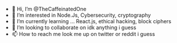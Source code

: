- 👋 Hi, I’m @TheCaffeinatedOne
- 👀 I’m interested in Node.Js, Cybersecurity, cryptography
- 🌱 I’m currently learning ... React.js, ethical hacking, block ciphers
- 💞️ I’m looking to collaborate on idk anything i guess 
- 📫 How to reach me look me up on twitter or reddit i guess

<!---
TheCaffeinatedOne/TheCaffeinatedOne is a ✨ special ✨ repository because its `README.md` (this file) appears on your GitHub profile.
You can click the Preview link to take a look at your changes.
--->

